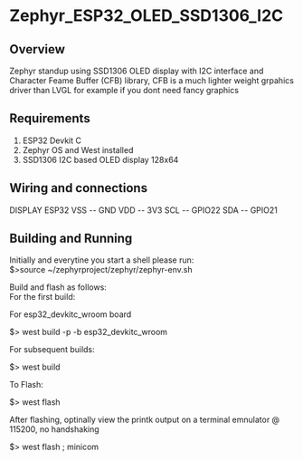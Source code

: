 # Zephyr_ESP32_OLED_SSD1306_I2C

## Overview

Zephyr standup using SSD1306 OLED display with I2C interface and Character Feame Buffer (CFB) library, CFB is a much lighter weight grpahics driver than LVGL for example if you dont need fancy graphics

## Requirements

1. ESP32 Devkit C
2. Zephyr OS and West installed
3. SSD1306 I2C based OLED display 128x64

## Wiring and connections

DISPLAY    ESP32
VSS  --  GND
VDD  --  3V3
SCL  --  GPIO22
SDA  --  GPIO21



## Building and Running
Initially and everytine you start a shell please run:
<br>
$>source ~/zephyrproject/zephyr/zephyr-env.sh

Build and flash as follows:
<br>
For the first build:

For esp32_devkitc_wroom board

$> west build -p -b esp32_devkitc_wroom


For subsequent builds:

$> west build


To Flash:

$> west flash


After flashing, optinally view the printk output on a terminal emnulator @ 115200, no handshaking

$> west flash ; minicom
